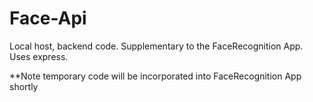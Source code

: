 # Face-Api
Local host, backend code. Supplementary to the FaceRecognition App. Uses express. 

**Note temporary code will be incorporated into FaceRecognition App shortly
